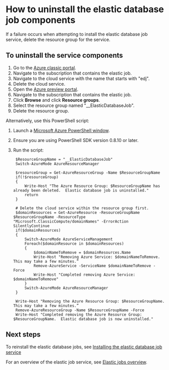 <properties 
	pageTitle="How to uninstall elastic database job tool" 
	description="How to uninstall elastic database job tool" 
	services="sql-database" 
	documentationCenter="" 
	manager="jeffreyg" 
	authors="sidneyh" 
	editor=""/>

<tags 
	ms.service="sql-database" 
	ms.workload="sql-database" 
	ms.tgt_pltfrm="na" 
	ms.devlang="na" 
	ms.topic="article" 
	ms.date="04/20/2015" 
	ms.author="sidneyh"/>

# How to uninstall the elastic database job components

If a failure occurs when attempting to install the elastic database job service, delete the resource group for the service.

## To uninstall the service components

1. Go to the [Azure classic portal](https://manage.windowsazure.com).
2. Navigate to the subscription that contains the elastic job. 
2. Navigate to the cloud service with the name that starts with "edj".
3. Delete the cloud service.
2. Open the [Azure preview portal](https://ms.portal.azure.com/).
3. Navigate to the subscription that contains the elastic job.
4. Click **Browse** and click **Resource groups**.
5. Select the resource group named "__ElasticDatabaseJob".
6. Delete the resource group.

Alternatively, use this PowerShell script:

1. Launch a [Microsoft Azure PowerShell window](powershell-install-configure.md). 
2. Ensure you are using PowerShell SDK version 0.8.10 or later.
3. Run the script:

		$ResourceGroupName = "__ElasticDatabaseJob"
		Switch-AzureMode AzureResourceManager
		
		$resourceGroup = Get-AzureResourceGroup -Name $ResourceGroupName
		if(!$resourceGroup)
		{
		    Write-Host "The Azure Resource Group: $ResourceGroupName has already been deleted.  Elastic database job is uninstalled."
		    return
		}
		
		# Delete the cloud service within the resource group first.
		$domainResources = Get-AzureResource -ResourceGroupName $ResourceGroupName -ResourceType "Microsoft.ClassicCompute/domainNames" -ErrorAction SilentlyContinue
		if($domainResources)
		{
		    Switch-AzureMode AzureServiceManagement
		    Foreach($domainResource in $domainResources)
		    {
		        $domainNameToRemove = $domainResources.Name
		        Write-Host "Removing Azure Service: $domainNameToRemove.  This may take a few minutes.”
		        Remove-AzureService -ServiceName $domainNameToRemove -Force
		        Write-Host "Completed removing Azure Service: $domainNameToRemove"
		    }
		    Switch-AzureMode AzureResourceManager
		}
		
		Write-Host "Removing the Azure Resource Group: $ResourceGroupName.  This may take a few minutes.”
		Remove-AzureResourceGroup -Name $ResourceGroupName -Force
		Write-Host "Completed removing the Azure Resource Group: $ResourceGroupName.  Elastic database job is now uninstalled."

## Next steps

To reinstall the elastic database jobs, see [Installing the elastic database job service](sql-database-elastic-jobs-service-installation.md)

For an overview of the elastic job service, see [Elastic jobs overview](sql-database-elastic-jobs-overview.md).

<!--Image references-->
[1]: ./media/sql-database-elastic-job-uninstall/
